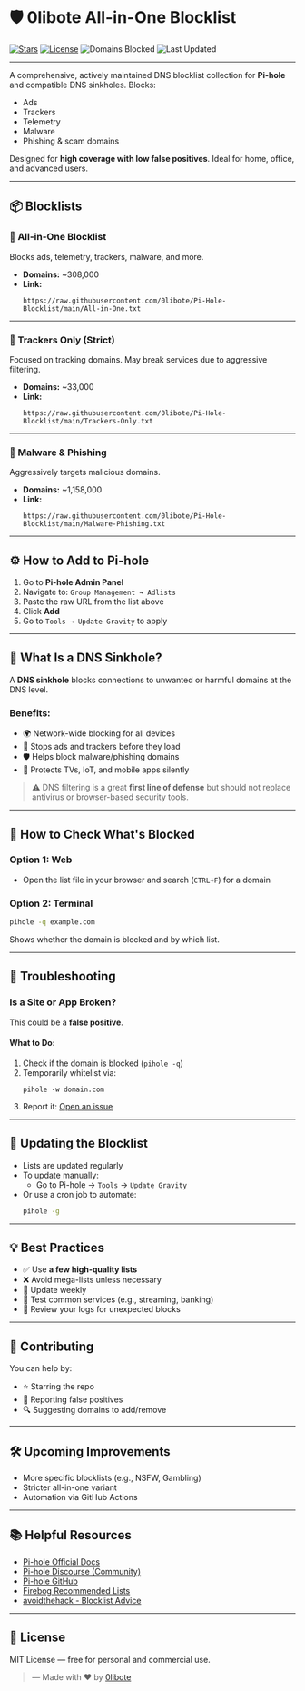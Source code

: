 # 🛡️ 0libote All-in-One Blocklist

[![Stars](https://img.shields.io/github/stars/0libote/Pi-Hole-Blocklist?style=flat-square&logo=github&color=blue)](https://github.com/0libote/Pi-Hole-Blocklist/stargazers)
[![License](https://img.shields.io/github/license/0libote/Pi-Hole-Blocklist?style=flat-square&color=blue)](LICENSE)
![Domains Blocked](https://img.shields.io/badge/Domains~308,000-blue?style=flat-square)
![Last Updated](https://img.shields.io/badge/last%20updated-01%20August%202025-blue?style=flat-square)

---

A comprehensive, actively maintained DNS blocklist collection for **Pi-hole** and compatible DNS sinkholes. Blocks:

- Ads
- Trackers
- Telemetry
- Malware
- Phishing & scam domains

Designed for **high coverage with low false positives**. Ideal for home, office, and advanced users.

---

## 📦 Blocklists

### 🔹 All-in-One Blocklist  
Blocks ads, telemetry, trackers, malware, and more.

- **Domains:** ~308,000  
- **Link:**  
  ```
  https://raw.githubusercontent.com/0libote/Pi-Hole-Blocklist/main/All-in-One.txt
  ```

---

### 🔹 Trackers Only (Strict)  
Focused on tracking domains. May break services due to aggressive filtering.

- **Domains:** ~33,000  
- **Link:**  
  ```
  https://raw.githubusercontent.com/0libote/Pi-Hole-Blocklist/main/Trackers-Only.txt
  ```

---

### 🔹 Malware & Phishing  
Aggressively targets malicious domains.

- **Domains:** ~1,158,000  
- **Link:**  
  ```
  https://raw.githubusercontent.com/0libote/Pi-Hole-Blocklist/main/Malware-Phishing.txt
  ```

---

## ⚙️ How to Add to Pi-hole

1. Go to **Pi-hole Admin Panel**
2. Navigate to: `Group Management → Adlists`
3. Paste the raw URL from the list above
4. Click **Add**
5. Go to `Tools → Update Gravity` to apply

---

## 🧱 What Is a DNS Sinkhole?

A **DNS sinkhole** blocks connections to unwanted or harmful domains at the DNS level.

### Benefits:
- 🌍 Network-wide blocking for all devices
- 🚫 Stops ads and trackers before they load
- 🛡️ Helps block malware/phishing domains
- 📵 Protects TVs, IoT, and mobile apps silently

> ⚠️ DNS filtering is a great **first line of defense** but should not replace antivirus or browser-based security tools.

---

## 🧪 How to Check What's Blocked

### Option 1: Web
- Open the list file in your browser and search (`CTRL+F`) for a domain

### Option 2: Terminal
```bash
pihole -q example.com
```
Shows whether the domain is blocked and by which list.

---

## 🚫 Troubleshooting

### Is a Site or App Broken?

This could be a **false positive**.

#### What to Do:
1. Check if the domain is blocked (`pihole -q`)
2. Temporarily whitelist via:
   ```
   pihole -w domain.com
   ```
3. Report it:
   [Open an issue](https://github.com/0libote/Pi-Hole-Blocklist/issues)

---

## 🔄 Updating the Blocklist

- Lists are updated regularly
- To update manually:
  - Go to Pi-hole → `Tools` → `Update Gravity`
- Or use a cron job to automate:
  ```bash
  pihole -g
  ```

---

## 💡 Best Practices

- ✅ Use **a few high-quality lists**
- ❌ Avoid mega-lists unless necessary
- 🔁 Update weekly
- 🧪 Test common services (e.g., streaming, banking)
- 👀 Review your logs for unexpected blocks

---

## 🙌 Contributing

You can help by:

- ⭐ Starring the repo
- 🐛 Reporting false positives
- 🔍 Suggesting domains to add/remove

---

## 🛠️ Upcoming Improvements

- More specific blocklists (e.g., NSFW, Gambling)
- Stricter all-in-one variant
- Automation via GitHub Actions

---

## 📚 Helpful Resources

- [Pi-hole Official Docs](https://docs.pi-hole.net/)
- [Pi-hole Discourse (Community)](https://discourse.pi-hole.net/)
- [Pi-hole GitHub](https://github.com/pi-hole/pi-hole)
- [Firebog Recommended Lists](https://firebog.net/)
- [avoidthehack - Blocklist Advice](https://avoidthehack.com/best-pihole-blocklists)

---

## 📜 License

MIT License — free for personal and commercial use.

> — Made with ❤️ by [0libote](https://github.com/0libote)

